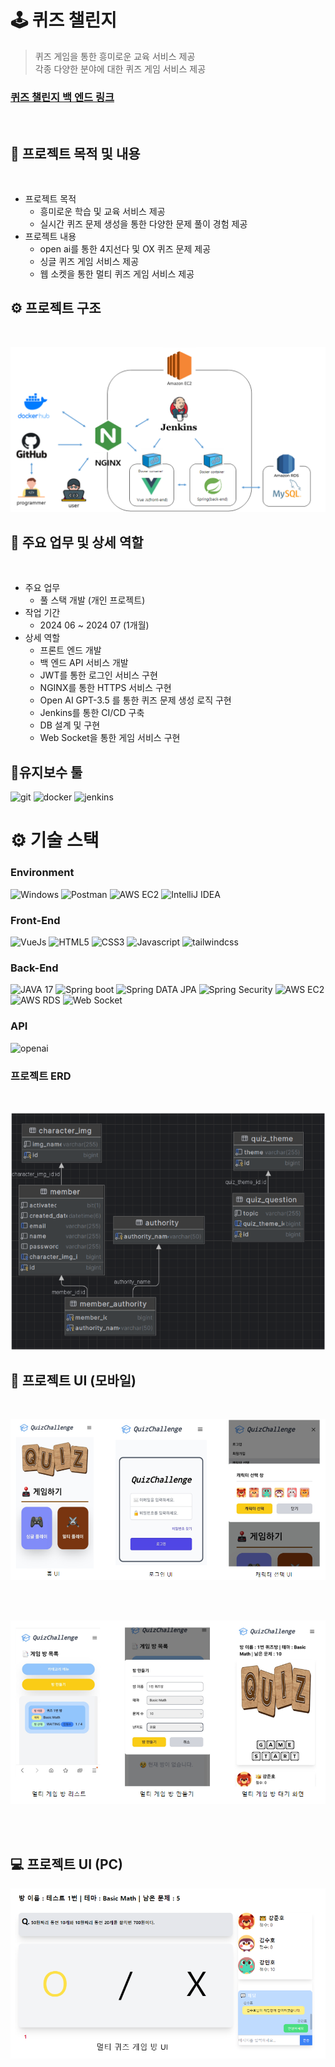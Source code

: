 # 🕹 퀴즈 챌린지


> 퀴즈 게임을 통한 흥미로운 교육 서비스 제공 </br>
> 각종 다양한 분야에 대한 퀴즈 게임 서비스 제공 </br>

### [퀴즈 챌린지 백 엔드 링크](https://github.com/0320kangk/quiz_challenge_back.git)
</br>



## 📕 프로젝트 목적 및 내용

</br>

+ 프로젝트 목적
    + 흥미로운 학습 및 교육 서비스 제공
    + 실시간 퀴즈 문제 생성을 통한 다양한 문제 풀이 경험 제공
+ 프로젝트 내용
    + open ai를 통한 4지선다 및 OX 퀴즈 문제 제공
    + 싱글 퀴즈 게임 서비스 제공
    + 웹 소켓을 통한 멀티 퀴즈 게임 서비스 제공

## ⚙ 프로젝트 구조
</br>

![project_structure.png](readMeImg/project_structure.png)

## 📝 주요 업무 및 상세 역할
</br>



+ 주요 업무
    + 풀 스택 개발 (개인 프로젝트)
+ 작업 기간
    + 2024 06 ~ 2024 07 (1개월)
+ 상세 역할
    + 프론트 엔드 개발
    + 백 엔드 API 서비스 개발
    + JWT를 통한 로그인 서비스 구현
    + NGINX를 통한 HTTPS 서비스 구현
    + Open AI GPT-3.5 를 통한 퀴즈 문제 생성 로직 구현
    + Jenkins를 통한 CI/CD 구축
    + DB 설계 및 구현
    + Web Socket을 통한 게임 서비스 구현



## 🤝유지보수 툴
![git](https://img.shields.io/badge/Git-red?style=for-the-badge&logo=Git&logoColor=white)
![docker](https://img.shields.io/badge/docker-blue?style=for-the-badge&logo=Docker&logoColor=white)
![jenkins](https://img.shields.io/badge/jenkins-red?style=for-the-badge&logo=Jenkins&logoColor=white)

# ⚙️ 기술 스택

### Environment
![Windows](https://img.shields.io/badge/WINDOW-blue?style=for-the-badge&logo=Windows&logoColor=white)
![Postman](https://img.shields.io/badge/POSTMAN-orange?style=for-the-badge&logo=Postman&logoColor=white)
![AWS EC2](https://img.shields.io/badge/AMAZON_AWS-black?style=for-the-badge&logo=Amazon-AWS&logoColor=white)
![IntelliJ IDEA](https://img.shields.io/badge/Intellij-black?style=for-the-badge&logo=IntelliJ-IDEA&logoColor=white)

### Front-End
![VueJs](https://img.shields.io/badge/Vue.js-005F0F?style=for-the-badge&logo=Vue.js&logoColor=white)
![HTML5](https://img.shields.io/badge/html5-E34F26?style=for-the-badge&logo=html5&logoColor=white)
![CSS3](https://img.shields.io/badge/css3-1572B6?style=for-the-badge&logo=CSS3&logoColor=white)
![Javascript](https://img.shields.io/badge/javascript-F7DF1E?style=for-the-badge&logo=javascript&logoColor=white)
![tailwindcss](https://img.shields.io/badge/tailwindcss-blue?style=for-the-badge&logo=tailwindcss&logoColor=white)


### Back-End
![JAVA 17](https://img.shields.io/badge/JAVA_17-blue?style=for-the-badge)
![Spring boot](https://img.shields.io/badge/spring_boot-6DB33F?style=for-the-badge&logo=springboot&logoColor=white)
![Spring DATA JPA](https://img.shields.io/badge/spring_data_jpa-6DB33F?style=for-the-badge)
![Spring Security](https://img.shields.io/badge/spring_Security-6DB33F?style=for-the-badge&logo=Spring-Security&logoColor=white)
![AWS EC2](https://img.shields.io/badge/AWS_EC2-orange?style=for-the-badge&logo=Amazon-EC2&logoColor=white)
![AWS RDS](https://img.shields.io/badge/AWS_RDS-527FFF?style=for-the-badge&logo=Amazon-RDS&logoColor=white)
![Web Socket](https://img.shields.io/badge/Web_socket-black?style=for-the-badge)

### API
![openai](https://img.shields.io/badge/open_ai-412991?style=for-the-badge&logo=openai&logoColor=white)

### 프로젝트 ERD
</br>

![project_erd.png](readMeImg/project_erd.png)

## 📱 프로젝트 UI (모바일)
</br>

![proejct_UI_1](readMeImg/project_ui_1.png)

</br></br>

![proejct_ui_2](readMeImg/project_ui_2.png)

</br></br>

## 💻 프로젝트 UI (PC)

![proejct_ui_3](readMeImg/project_ui_3.png)